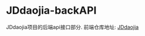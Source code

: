 # JDdaojia-backAPI
JDdaojia项目的后端api接口部分. 前端仓库地址: [JDdaojia](https://github.com/Augustine-of-Hippo/JDdaojia)
